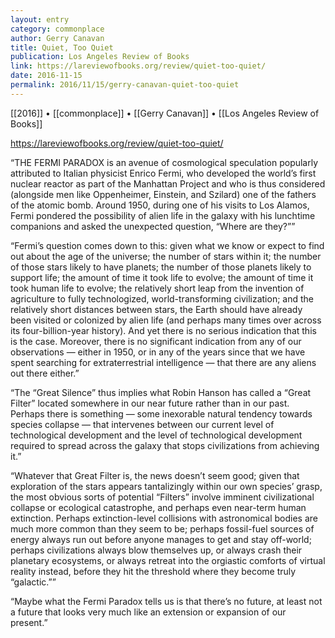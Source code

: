 ```yaml
---
layout: entry
category: commonplace
author: Gerry Canavan
title: Quiet, Too Quiet
publication: Los Angeles Review of Books
link: https://lareviewofbooks.org/review/quiet-too-quiet/
date: 2016-11-15
permalink: 2016/11/15/gerry-canavan-quiet-too-quiet
---
```


[[2016]] • [[commonplace]] • [[Gerry Canavan]] • [[Los Angeles Review of Books]]

https://lareviewofbooks.org/review/quiet-too-quiet/

“THE FERMI PARADOX is an avenue of cosmological speculation popularly attributed to Italian physicist Enrico Fermi, who developed the world’s first nuclear reactor as part of the Manhattan Project and who is thus considered (alongside men like Oppenheimer, Einstein, and Szilard) one of the fathers of the atomic bomb. Around 1950, during one of his visits to Los Alamos, Fermi pondered the possibility of alien life in the galaxy with his lunchtime companions and asked the unexpected question, “Where are they?””

“Fermi’s question comes down to this: given what we know or expect to find out about the age of the universe; the number of stars within it; the number of those stars likely to have planets; the number of those planets likely to support life; the amount of time it took life to evolve; the amount of time it took human life to evolve; the relatively short leap from the invention of agriculture to fully technologized, world-transforming civilization; and the relatively short distances between stars, the Earth should have already been visited or colonized by alien life (and perhaps many times over across its four-billion-year history). And yet there is no serious indication that this is the case. Moreover, there is no significant indication from any of our observations — either in 1950, or in any of the years since that we have spent searching for extraterrestrial intelligence — that there are any aliens out there either.”

“The “Great Silence” thus implies what Robin Hanson has called a “Great Filter” located somewhere in our near future rather than in our past. Perhaps there is something — some inexorable natural tendency towards species collapse — that intervenes between our current level of technological development and the level of technological development required to spread across the galaxy that stops civilizations from achieving it.”

“Whatever that Great Filter is, the news doesn’t seem good; given that exploration of the stars appears tantalizingly within our own species’ grasp, the most obvious sorts of potential “Filters” involve imminent civilizational collapse or ecological catastrophe, and perhaps even near-term human extinction. Perhaps extinction-level collisions with astronomical bodies are much more common than they seem to be; perhaps fossil-fuel sources of energy always run out before anyone manages to get and stay off-world; perhaps civilizations always blow themselves up, or always crash their planetary ecosystems, or always retreat into the orgiastic comforts of virtual reality instead, before they hit the threshold where they become truly “galactic.””

“Maybe what the Fermi Paradox tells us is that there’s no future, at least not a future that looks very much like an extension or expansion of our present.”
